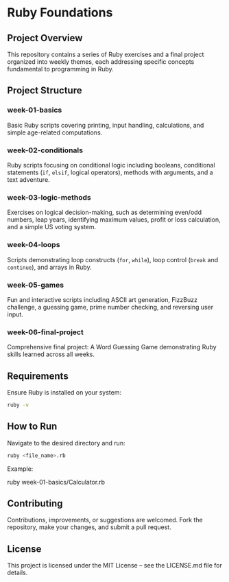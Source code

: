 # Ruby Foundations

## Project Overview

This repository contains a series of Ruby exercises and a final project organized into weekly themes, each addressing specific concepts fundamental to programming in Ruby.

## Project Structure

### week-01-basics
Basic Ruby scripts covering printing, input handling, calculations, and simple age-related computations.

### week-02-conditionals
Ruby scripts focusing on conditional logic including booleans, conditional statements (`if`, `elsif`, logical operators), methods with arguments, and a text adventure.

### week-03-logic-methods
Exercises on logical decision-making, such as determining even/odd numbers, leap years, identifying maximum values, profit or loss calculation, and a simple US voting system.

### week-04-loops
Scripts demonstrating loop constructs (`for`, `while`), loop control (`break` and `continue`), and arrays in Ruby.

### week-05-games
Fun and interactive scripts including ASCII art generation, FizzBuzz challenge, a guessing game, prime number checking, and reversing user input.

### week-06-final-project
Comprehensive final project: A Word Guessing Game demonstrating Ruby skills learned across all weeks.

## Requirements

Ensure Ruby is installed on your system:

```bash
ruby -v
```

## How to Run

Navigate to the desired directory and run:

```bash
ruby <file_name>.rb
```

Example:

ruby week-01-basics/Calculator.rb

## Contributing

Contributions, improvements, or suggestions are welcomed. Fork the repository, make your changes, and submit a pull request.

## License

This project is licensed under the MIT License – see the LICENSE.md file for details.
